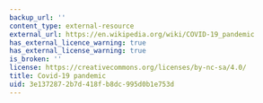 ```yaml
---
backup_url: ''
content_type: external-resource
external_url: https://en.wikipedia.org/wiki/COVID-19_pandemic
has_external_licence_warning: true
has_external_license_warning: true
is_broken: ''
license: https://creativecommons.org/licenses/by-nc-sa/4.0/
title: Covid-19 pandemic
uid: 3e137287-2b7d-418f-b8dc-995d0b1e753d
---
```

